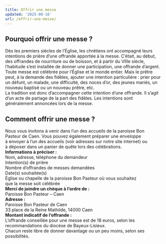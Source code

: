 ```yaml
---
title: Offrir une messe
updated: '2025-09-16'
url: /offrir-une-messe/
---
```


## Pourquoi offrir une messe ?

Dès les premiers siècles de l’Église, les chrétiens ont accompagné leurs intentions de prière d’une offrande apportée à la messe. C’était, au début, des offrandes de nourriture ou de boisson, et à partir du VIIIe siècle, l’habitude s’est installée de donner une participation, une offrande d’argent.  
Toute messe est célébrée pour l’Église et le monde entier. Mais le prêtre peut, à la demande des fidèles, ajouter une intention particulière : prier pour un défunt, un malade, une difficulté, des noces d’or, des jeunes mariés, un nouveau baptisé ou un nouveau prêtre, etc.  
La tradition est donc d’accompagner cette intention d’une offrande. Il s’agit d’un acte de partage de la part des fidèles. Les intentions sont généralement annoncées lors de la messe.

## Comment offrir une messe ?

Nous vous invitons à venir dans l’un des accueils de la paroisse Bon  
Pasteur de Caen. Vous pouvez également préparer une enveloppe  
à envoyer à l’un des accueils (voir adresses sur notre site internet) ou  
à déposer dans un panier de quête lors des célébrations.  
**Informations à préciser :**  
Nom, adresse, téléphone du demandeur  
Intention(s) de prière  
Nombre d’offrandes de messes demandées  
Date(s) souhaitée(s)  
Église ou chapelle de la paroisse Bon Pasteur où vous souhaitez  
que la messe soit célébrée  
**Merci de joindre un chèque à l’ordre de :**  
Paroisse Bon Pasteur – Caen  
**Adresse :**  
Paroisse Bon Pasteur de Caen  
33 place de la Reine Mathilde, 14000 Caen  
**Montant indicatif de l’offrande :**  
L’offrande conseillée pour une messe est de 18 euros, selon les  
recommandations du diocèse de Bayeux-Lisieux.  
Chacun reste libre de donner davantage ou un peu moins, selon ses  
possibilités.
